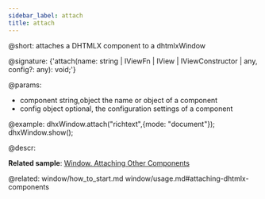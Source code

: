 ```yaml
---
sidebar_label: attach
title: attach
---          
```


@short: attaches a DHTMLX component to a dhtmlxWindow

@signature: {'attach(name: string | IViewFn | IView | IViewConstructor | any, config?: any): void;'}

@params:
- component 		string,object 		the name or object of a component
- config 			object 				optional, the configuration settings of a component

@example:
dhxWindow.attach("richtext",{mode: "document"});
dhxWindow.show();



@descr:


**Related sample**: [Window. Attaching Other Components](https://snippet.dhtmlx.com/t9ncuuou)


@related: window/how_to_start.md
window/usage.md#attaching-dhtmlx-components
